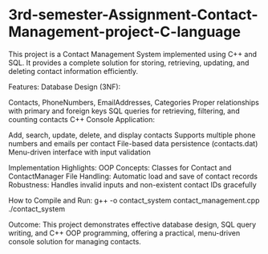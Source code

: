 # 3rd-semester-Assignment-Contact-Management-project-C-language
This project is a Contact Management System implemented using C++ and SQL. It provides a complete solution for storing, retrieving, updating, and deleting contact information efficiently.

Features:
        Database Design (3NF):
        
Contacts, PhoneNumbers, EmailAddresses, Categories
Proper relationships with primary and foreign keys
SQL queries for retrieving, filtering, and counting contacts
        C++ Console Application:
        
Add, search, update, delete, and display contacts
Supports multiple phone numbers and emails per contact
File-based data persistence (contacts.dat)
Menu-driven interface with input validation

Implementation Highlights:
OOP Concepts: Classes for Contact and ContactManager
File Handling: Automatic load and save of contact records
Robustness: Handles invalid inputs and non-existent contact IDs gracefully

How to Compile and Run:
g++ -o contact_system contact_management.cpp
./contact_system


Outcome:
This project demonstrates effective database design, SQL query writing, and C++ OOP programming, offering a practical, menu-driven console solution for managing contacts.

